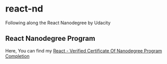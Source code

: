 # react-nd
Following along the React Nanodegree by Udacity

## React Nanodegree Program
Here, You can find my [React - Verified Certificate Of Nanodegree Program Completion](https://www.udacity.com/certificate/e/be6c0994-d4d1-11ee-9604-6fcb4ae2ea70)
